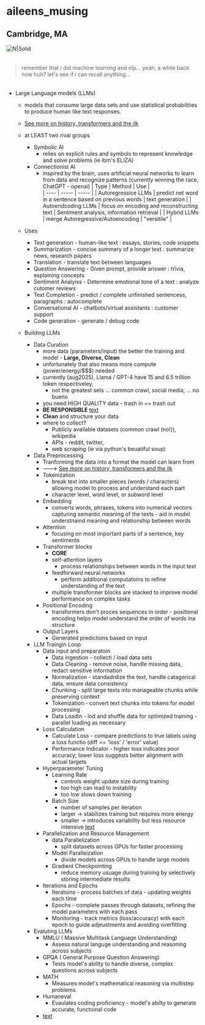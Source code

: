# aileens_musing

## Cambridge, MA

![N|Solid](https://ca.slack-edge.com/T0495HV8H-U01AM69UW3E-ae635702c574-72)

###### 
> remember that i did machine learning and nlp... yeah, a while back now huh?  let's see if i can recall anything... 

######

* Large Language models (LLMs)
    * models that consume large data sets and use statistical probabilities to produce human like text responses.
    * [See more on history, transformers and the ilk](./generativeAi.md)
    * at LEAST two rival groups
        * Symbolic AI 
            * relies on explicit rules and symbols to represent knowledge and solve problems (ie ibm's ELIZA)
        * Connectionist AI
            * inspired by the brain, uses artificial neural networks to learn from data and recognize patterns (currently winning the race, ChatGPT - openai)
    | Type | Method | Use |  
    | ---- | ----- | ----- | 
    | Autoregressice LLMs | predict net word in a sentence based on previous words | text generation | 
    | Autoendcoding LLMs | focus on encoding and reconstructing text | Sentiment analysis, information retrieval | 
    | Hybrid LLMs | merge Autoregressive/Autoencoding | "versitile" |
    * Uses
        * Text generation - human-like text   : essays, stories, code snippets
        * Summarization - concise summary of a longer text : summarize news, research papers
        * Translation - translate text between languages
        * Question Answering - Given prompt, provide answer : trivia, explaining concepts
        * Sentiment Analyiss - Determine emotional tone of a text : analyze cutomer reviews
        * Text Completion - predict / complete unfinished sentencess, paragraphs : autocomplete
        * Conversational AI - chatbots/virtual assistants : customer support 
        * Code generation - generate / debug code 

    * Building LLMs
        * Data Curation 
            * more data (parameters/input) the better the training and model - **Large, Diverse, Clean**
            * unfortunately that also means more compute (power/energy/$$$) needed
            * currently (aug2025), Llama  / GPT-4 have 15 and 6.5 trillion token respectiveley, 
                * not the greatest sets ... common crawl, social media, ... no bueno
            * you need HIGH QUALITY data - trash in == trash out
            * **BE RESPONSIBLE**
                [text](https://miro.medium.com/v2/resize%3Afit%3A1400/format%3Awebp/0%2AYhCzJH4gzV0gzPSp)
            * **Clean** and structure your data
            * where to collect?
                * Publicly available datasets (common crawl (no!)), wikipedia
                * APIs - reddit, twitter, 
                * web scraping (ie via python's beuatiful soup)
        * Data Preprocessing 
            * Tranforming the data into a format the model can learn from
            * ---> [See more on history, transformers and the ilk](./generativeAi.md)
            * Tokenization
                * break text into smaller pieces (words / characters) allowing model to process and understand each part
                * character level, word level, or subword level
            * Embedding 
                * converts words, phrases, tokens into numerical vectors capturing semantic meaning of the texts - aid in model understnaind meaning and relationship between words
            * Attention
                * focusing on most important parts of a sentence, key sentiments
            * Transformer blocks
                * **CORE** 
                * self-attention layers
                    * process relationships between words in the input text
                * feedforward neural networks 
                    * perform additional computatoins to refine understanding of the text
                * multiple transformer blocks are stacked to improve model performance on complex tasks
            * Positional Encoding
                * transformers don't proces sequences in order - positional encoding helps model understand the order of words ina structure
            * Output Layers
                * Generated predictions based on input
        * LLM Traingin Loop
            * Data input and preparatoin
                * Data ingestion - collecti / load data sets
                * Data Cleaning - remove noise, handle missing data, redact sensitive information
                * Normalization - standadrdize the text, handle catagorical data, ensure data consistency
                * Chunking - split large texts into manageable chunks while preserving context
                * Tokenization - convert text chunks into tokens for model processing
                * Data Loadin - lod and shuffle data for optimized training - parallel loading as necessary
            * Loss Calculation
                * Calculate Loss - compare predictions to true labels using a loss functio (diff == 'loss' / 'error' value)
                * Performance Indicator - higher loss indicates poor accuracy; lower loss suggests better alignment with actual targets
            * Hyperparameter Tuning
                * Learning Rate 
                    * controls weight update size during training 
                    * too high can lead to instability
                    * too low slows down training
                * Batch Size
                    * number of samples per iteration 
                    * larger -> stabilizes training but requires more energy
                    * smaller -> introduces variability but less resource intensive
                    [text](https://miro.medium.com/v2/resize%3Afit%3A1400/format%3Awebp/0%2AXm8VY0KI_5Tds5bP)
            * Parallelization and Resource Management
                * data Parallelization
                    * split datasets across GPUs for faster processing
                * Model Paralleization 
                    * divide models across GPUs to handle large models
                * Gradient Checkpointing
                    * reduce memory usuage during training by selectively storing intermediate results
            * Iterations and Epochs
                * Iteratoins - process batches of data - updating weights each time
                * Epochs - complete passes through datasets, refining the model parameters with each pass
                * Monitoring - track metrics (loss/accuracy) with each epoch to guide adjeustments and avoiding overfitting
        * Evaluting LLMs
            * MMLU ( Massive Multitask Language Understanding)
                * Assess natural languge understanding and reasoning across subjects
            * GPQA ( General Purpose Question Answering)
                * Tests model's ability to handle diverse, complex questions across subjects
            * MATH 
                * Measures model's mathematical reasoning via multistep problems
            * Humaneval 
                * Evaulates coding proficiency - model's abilty to generate accurate, functoinal code
            *  [text](https://miro.medium.com/v2/resize%3Afit%3A1400/format%3Awebp/0%2AkfnZu52kFLGAu4FV)